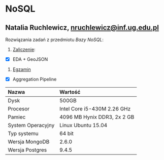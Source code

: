 # NoSQL
## Natalia Ruchlewicz,  nruchlewicz@inf.ug.edu.pl

Rozwiązania zadań z przedmiotu *Bazy NoSQL*:

1. [Zaliczenie](zaliczenie.md):
 - [X] EDA + GeoJSON
1. [Egzamin](Egzamin.md)
 - [X] Aggregation Pipeline






| Nazwa  | Wartość   | 
| :--------- |:------| 
| Dysk      |500GB | 
| Procesor    | Intel Core i5-430M 2.26 GHz   | 
| Pamiec  | 4096 MB Hynix DDR3, 2x 2 GB | 
| System Operacyjny       |  Linux  Ubuntu 15.04| 
| Typ systemu| 64 bit |
|Wersja MongoDB| 2.6.0|
|Wersja Postgres | 9.4.5 | 

